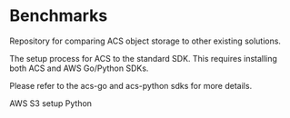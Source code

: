 # Benchmarks
Repository for comparing ACS object storage to other existing solutions. 

The setup process for ACS to the standard SDK. This requires installing both ACS and AWS Go/Python SDKs. 

Please refer to the acs-go and acs-python sdks for more details. 

AWS S3 setup 
Python
